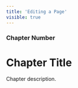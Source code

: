 ```yaml
---
title: 'Editing a Page'
visible: true
---
```


### Chapter Number

# Chapter Title

Chapter description.